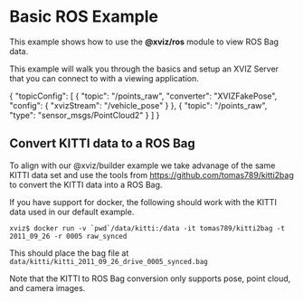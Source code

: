 # Basic ROS Example

This example shows how to use the **@xviz/ros** module to view ROS Bag data.

This example will walk you through the basics and setup an XVIZ Server that you can connect to with
a viewing application.

{ "topicConfig": [ { "topic": "/points_raw", "converter": "XVIZFakePose", "config": { "xvizStream":
"/vehicle_pose" } }, { "topic": "/points_raw", "type": "sensor_msgs/PointCloud2" } ] }

## Convert KITTI data to a ROS Bag

To align with our @xviz/builder example we take advanage of the same KITTI data set and use the
tools from https://github.com/tomas789/kitti2bag to convert the KITTI data into a ROS Bag.

If you have support for docker, the following should work with the KITTI data used in our default
example.

```
xviz$ docker run -v `pwd`/data/kitti:/data -it tomas789/kitti2bag -t 2011_09_26 -r 0005 raw_synced
```

This should place the bag file at `data/kitti/kitti_2011_09_26_drive_0005_synced.bag`

Note that the KITTI to ROS Bag conversion only supports pose, point cloud, and camera images.
